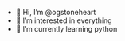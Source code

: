 - 👋 Hi, I’m @ogstoneheart
- 👀 I’m interested in everything
- 🌱 I’m currently learning python


<!---
ogstoneheart/ogstoneheart is a ✨ special ✨ repository because its `README.md` (this file) appears on your GitHub profile.
You can click the Preview link to take a look at your changes.
--->

